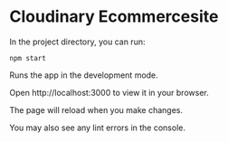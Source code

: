 # Cloudinary Ecommercesite

In the project directory, you can run:
```
npm start
```

Runs the app in the development mode.

Open http://localhost:3000 to view it in your browser.

The page will reload when you make changes.

You may also see any lint errors in the console.


 
